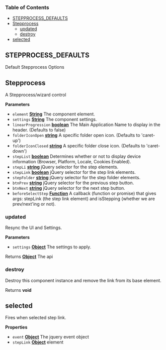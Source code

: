 <!-- Generated by documentation.js. Update this documentation by updating the source code. -->

### Table of Contents

-   [STEPPROCESS_DEFAULTS](#stepprocess_defaults)
-   [Stepprocess](#stepprocess)
    -   [updated](#updated)
    -   [destroy](#destroy)
-   [selected](#selected)

## STEPPROCESS_DEFAULTS

Default Stepprocess Options

## Stepprocess

A Stepprocess/wizard control

**Parameters**

-   `element` **[String](https://developer.mozilla.org/docs/Web/JavaScript/Reference/Global_Objects/String)** The component element.
-   `settings` **[String](https://developer.mozilla.org/docs/Web/JavaScript/Reference/Global_Objects/String)** The component settings.
-   `linearProgression` **[boolean](https://developer.mozilla.org/docs/Web/JavaScript/Reference/Global_Objects/Boolean)** The Main Application Name to display
    in the header. (Defaults to false)
-   `folderIconOpen` **[string](https://developer.mozilla.org/docs/Web/JavaScript/Reference/Global_Objects/String)** A specific folder open icon. (Defaults to 'caret-up')
-   `folderIconClosed` **[string](https://developer.mozilla.org/docs/Web/JavaScript/Reference/Global_Objects/String)** A specific folder close icon. (Defaults to 'caret-down')
-   `stepList` **[boolean](https://developer.mozilla.org/docs/Web/JavaScript/Reference/Global_Objects/Boolean)** Determines whether or not to display device
    information (Browser, Platform, Locale, Cookies Enabled).
-   `stepLi` **[string](https://developer.mozilla.org/docs/Web/JavaScript/Reference/Global_Objects/String)** jQuery selector for the step elements.
-   `stepLink` **[boolean](https://developer.mozilla.org/docs/Web/JavaScript/Reference/Global_Objects/Boolean)** jQuery selector for the step link elements.
-   `stepFolder` **[string](https://developer.mozilla.org/docs/Web/JavaScript/Reference/Global_Objects/String)** jQuery selector for the step folder elements.
-   `btnPrev` **[string](https://developer.mozilla.org/docs/Web/JavaScript/Reference/Global_Objects/String)** jQuery selector for the previous step button.
-   `btnNext` **[string](https://developer.mozilla.org/docs/Web/JavaScript/Reference/Global_Objects/String)** jQuery selector for the next step button.
-   `beforeSelectStep` **[Function](https://developer.mozilla.org/docs/Web/JavaScript/Reference/Statements/function)** A callback (function or promise)
    that gives args: stepLink (the step link element) and isStepping
    (whether we are prev/next'ing or not).

### updated

Resync the UI and Settings.

**Parameters**

-   `settings` **[Object](https://developer.mozilla.org/docs/Web/JavaScript/Reference/Global_Objects/Object)** The settings to apply.

Returns **[Object](https://developer.mozilla.org/docs/Web/JavaScript/Reference/Global_Objects/Object)** The api

### destroy

Destroy this component instance and remove the link from its base element.

Returns **void** 

## selected

Fires when selected step link.

**Properties**

-   `event` **[Object](https://developer.mozilla.org/docs/Web/JavaScript/Reference/Global_Objects/Object)** The jquery event object
-   `stepLink` **[Object](https://developer.mozilla.org/docs/Web/JavaScript/Reference/Global_Objects/Object)** element
